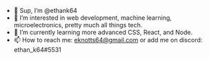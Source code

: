 - 👋 Sup, I’m @ethank64
- 👀 I’m interested in web development, machine learning, microelectronics, pretty much all things tech.
- 🌱 I’m currently learning more advanced CSS, React, and Node.
- 📫 How to reach me: eknotts64@gmail.com or add me on discord: ethan_k64#5531

<!---
ethank64/ethank64 is a ✨ special ✨ repository because its `README.md` (this file) appears on your GitHub profile.
You can click the Preview link to take a look at your changes.
--->

